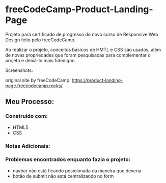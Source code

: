 # freeCodeCamp-Product-Landing-Page

Projeto para certificado de progresso do novo curso de Responsive Web Design feito pelo freeCodeCamp.

Ao realizar o projeto, conceitos básicos de HMTL e CSS são usados, além de novas propriedades que foram pesquisadas para complementar o projeto e deixá-lo mais fidedigno.

Screenshots:

original site by freeCodeCamp:
https://product-landing-page.freecodecamp.rocks/

## Meu Processo:

### Construído com:

- HTML5
- CSS

### Notas Adicionais:

### Problemas encontrados enquanto fazia o projeto:

- navbar não está ficando posicionada da maneira que deveria
- botão de submit não está centralizando no form
